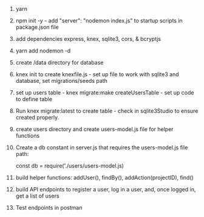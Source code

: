1. yarn
2. npm init -y - add "server": "nodemon index.js" to startup scripts in package.json file
3. add dependencies express, knex, sqlite3, cors, & bcryptjs
4. yarn add nodemon -d
5. create /data directory for database
6. knex init to create knexfile.js - set up file to work with sqlite3 and database, set migrations/seeds path
7. set up users table - knex migrate:make createUsersTable - set up code to define table
8. Run knex migrate:latest to create table - check in sqlite3Studio to ensure created properly.
9. create users directory and create users-model.js file for helper functions
10. Create a db constant in server.js that requires the users-model.js file path:

    const db = require('./users/users-model.js)

11. build helper functions: addUser(), findBy(), addAction(projectID), find()
12. build API endpoints to register a user, log in a user, and, once logged in, get a list of users

13. Test endpoints in postman
